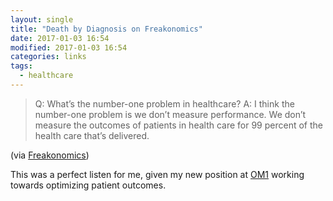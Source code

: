 ```yaml
---
layout: single
title: "Death by Diagnosis on Freakonomics"
date: 2017-01-03 16:54
modified: 2017-01-03 16:54
categories: links
tags:
  - healthcare
---
```


> Q: What’s the number-one problem in healthcare?
> A: I think the number-one problem is we don’t measure performance. We don’t measure the outcomes of patients in health care for 99 percent of the health care that’s delivered.

(via [Freakonomics](http://freakonomics.com/podcast/bad-medicine-part-3-death-diagnosis/))

This was a perfect listen for me, given my new position at [OM1](http://www.om1.com)
working towards optimizing patient outcomes.
